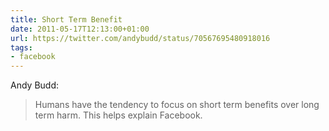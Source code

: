 ```yaml
---
title: Short Term Benefit
date: 2011-05-17T12:13:00+01:00
url: https://twitter.com/andybudd/status/70567695480918016
tags:
- facebook
---
```

Andy Budd:

> Humans have the tendency to focus on short term benefits over long term harm. This helps explain Facebook.
